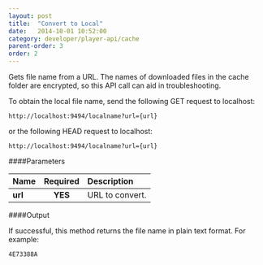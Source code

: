 ```yaml
---
layout: post
title:  "Convert to Local"
date:   2014-10-01 10:52:00
category: developer/player-api/cache
parent-order: 3
order: 2
---
```


Gets file name from a URL. The names of downloaded files in the cache folder are encrypted, so this API call can aid in troubleshooting.

To obtain the local file name, send the following GET request to localhost:

`http://localhost:9494/localname?url={url}`

or the following HEAD request to localhost:

`http://localhost:9494/localname?url={url}`

####Parameters

| Name    | Required | Description |
|:--------|:--------:|:------------|
| **url**  |  **YES** | URL to convert. |


####Output

If successful, this method returns the file name in plain text format. For example:

```
4E73388A
```